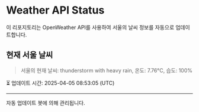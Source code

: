 
# Weather API Status

이 리포지토리는 OpenWeather API를 사용하여 서울의 날씨 정보를 자동으로 업데이트합니다.

## 현재 서울 날씨
> 서울의 현재 날씨: thunderstorm with heavy rain, 온도: 7.76°C, 습도: 100%

⏳ 업데이트 시간: 2025-04-05 08:53:05 (UTC)

---
자동 업데이트 봇에 의해 관리됩니다.
